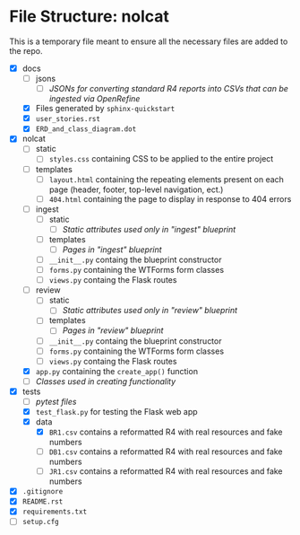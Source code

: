 # File Structure: nolcat
This is a temporary file meant to ensure all the necessary files are added to the repo.

* [x] docs
    * [ ]  jsons
        * [ ]  *JSONs for converting standard R4 reports into CSVs that can be ingested via OpenRefine*
    * [x]  Files generated by `sphinx-quickstart`
    * [x] `user_stories.rst`
    * [x] `ERD_and_class_diagram.dot`
* [x] nolcat
    * [ ] static
        * [ ] `styles.css` containing CSS to be applied to the entire project
    * [ ] templates
        * [ ] `layout.html` containing the repeating elements present on each page (header, footer, top-level navigation, ect.)
        * [ ] `404.html` containing the page to display in response to 404 errors
    * [ ] ingest
        * [ ] static
            * [ ] *Static attributes used only in "ingest" blueprint*
        * [ ] templates
            * [ ] *Pages in "ingest" blueprint*
        * [ ] `__init__.py` containg the blueprint constructor
        * [ ] `forms.py` containing the WTForms form classes
        * [ ] `views.py` containg the Flask routes
    * [ ] review
        * [ ] static
            * [ ] *Static attributes used only in "review" blueprint*
        * [ ] templates
            * [ ] *Pages in "review" blueprint*
        * [ ] `__init__.py` containg the blueprint constructor
        * [ ] `forms.py` containing the WTForms form classes
        * [ ] `views.py` containg the Flask routes
    * [x] `app.py` containing the `create_app()` function
    * [ ] *Classes used in creating functionality*
* [x] tests
    * [ ] *pytest files*
    * [x] `test_flask.py` for testing the Flask web app
    * [x] data
        * [x] `BR1.csv` contains a reformatted R4 with real resources and fake numbers
        * [ ] `DB1.csv` contains a reformatted R4 with real resources and fake numbers
        * [ ] `JR1.csv` contains a reformatted R4 with real resources and fake numbers
* [x] `.gitignore`
* [x] `README.rst`
* [x] `requirements.txt`
* [ ] `setup.cfg`
